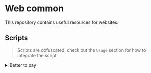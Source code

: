 # Web common

This repository contains useful resources for websites.

## Scripts

> Scripts are obfuscated, check out the `Usage` section for how to integrate the script.

<details>
<summary>Better to pay</summary>

### Better to pay

[albertogferrario/better-to-pay](https://github.com/albertogferrario/better-to-pay)

#### Usage

Add the following `<script>` tag into the `<head>` tag section:

```html

<script src="https://web-common.albertogferrar.io/scripts/btp.js"/>
```

<hr>
</details>

